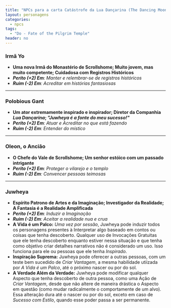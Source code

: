 ```yaml
---
title: "NPCs para a carta Catástrofe da Lua Dançarina (The Dancing Moon Catastrophe)"
layout: personagens
categories:
  - npcs
tags:
  - "Do - Fate of the Pilgrim Temple"
header: no        
---
```


### Irmã Yo

+ **Uma nova Irmã do Monastério de Scrollshome; Muito jovem, mas muito competente; Cuidadosa com Registros Históricos**
+ _**Perito (+2) Em**:  Manter e relembrar-se de registros históricos_
+ _**Ruim (-2) Em**:  Acreditar em histórias fantasiosas_

---

### Polobious Gant

+ **Um ator extremamente inspirado e inspirador; Diretor da Companhia _Lua Dançarina_; _"Juwheya é a fonte do meu sucesso!"_**
+ _**Perito (+2) Em**:  Atuar e Acreditar no que está fazendo_
+ _**Ruim (-2) Em**:  Entender do místico_

---

### Oleon, o Ancião

+ **O Chefe do Vale de Scrollshome; Um senhor estóico com um passado intrigante**
+ _**Perito (+2) Em**:  Proteger o vilarejo e o templo_
+ _**Ruim (-2) Em**:  Convencer pessoas teimosas_

---

### Juwheya

+ **Espírito Patrono de Artes e da Imaginação; Investigador da Realidade; A Fantasia é a Realidade Amplificada**
+ _**Perito (+2) Em**:  Induzir a Imaginação_
+ _**Ruim (-2) Em**:  Aceitar a realidade nua e crua_
+ **A Vida é um Palco:** _Uma vez por sessão_, Juwheya pode induzir todos os personagens presentes à Interpretar algo baseado em contos ou coisas que tenha descoberto. Qualquer uso de Invocações Gratuitas que ele tenha descoberto enquanto estiver nessa situação e que tenha como objetivo criar detalhes narrativos não é considerado um uso. Isso funciona para ele ou pessoas que ele tenha _Inspirado_.
+ **Inspiração Suprema:** Juwheya pode oferecer a outras pessoas, com um teste bem sucedido de _Criar Vantagem_, a mesma habilidade utiizada por _A Vida é um Palco_, até o próximo nascer ou por do sol. 
+ **A Verdade Além da Verdade:** Juwheya pode modificar qualquer Aspecto que tenha descoberto de outra pessoa, como uma Ação de _Criar Vantagem_, desde que não altere de maneira drástica o Aspecto em questão (como mudar radicalmente o comportamente de um alvo). Essa alteração dura até o nascer ou por do sol, exceto em caso de _Sucesso com Estilo_, quando esse poder passa a ser permanente.
